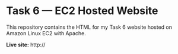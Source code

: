 # Task 6 — EC2 Hosted Website

This repository contains the HTML for my Task 6 website hosted on Amazon Linux EC2 with Apache.

**Live site:** http://<your-EC2-public-IP>
